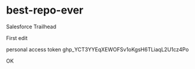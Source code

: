# best-repo-ever
Salesforce Trailhead

First edit

personal access token
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

OK
